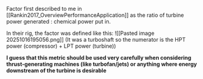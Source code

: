 Factor first described to me in [[Rankin2017_OverviewPerformanceApplication]] as the ratio of turbine power generated : chemical power put in.

In their rig, the factor was defined like this:
![[Pasted image 20251016195056.png]]
(It was a turboshaft so the numerator is the HPT power (compressor) + LPT power (turbine))

**I guess that this metric should be used very carefully when considering thrust-generating machines (like turbofan/jets) or anything where energy downstream of the turbine is desirable**
